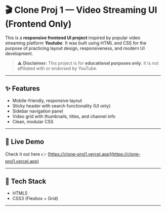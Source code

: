 # 🎬 Clone Proj 1 — Video Streaming UI (Frontend Only)

This is a **responsive frontend UI project** inspired by popular video streaming platform ***Youtube***. It was built using HTML and CSS for the purpose of practicing layout design, responsiveness, and modern UI development.

> ⚠️ **Disclaimer:** This project is for **educational purposes only**. It is not affiliated with or endorsed by YouTube.

---

## ✨ Features

- Mobile-friendly, responsive layout
- Sticky header with search functionality (UI only)
- Sidebar navigation panel
- Video grid with thumbnails, titles, and channel info
- Clean, modular CSS

---

## 🔗 Live Demo

Check it out here 👉 [https://clone-proj1.vercel.app](https://clone-proj1.vercel.app)

---

## 🧱 Tech Stack

- HTML5
- CSS3 (Flexbox + Grid)

---
